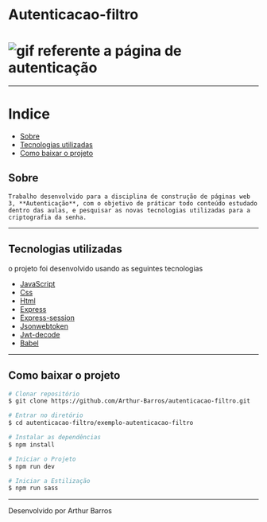 # Autenticacao-filtro
<h1>
  <img src="https://ik.imagekit.io/xlj9cejf8v/autenticao_bLzpQpbmc.gif" alt="gif referente a página de autenticação">
</h1>

---

# Indice
- [Sobre](#-sobre)
- [Tecnologias utilizadas](#-tecnologias-utilizadas)
- [Como baixar o projeto](#-como-baixar-o-projeto)

## Sobre
    Trabalho desenvolvido para a disciplina de construção de páginas web 3, **Autenticação**, com o objetivo de práticar todo conteúdo estudado dentro das aulas, e pesquisar as novas tecnologias utilizadas para a criptografia da senha.
---

## Tecnologias utilizadas

o projeto foi desenvolvido usando as seguintes tecnologias

- [JavaScript](https://developer.mozilla.org/pt-BR/docs/Web/JavaScript)
- [Css](https://www.w3schools.com/Css/)
- [Html](https://www.w3schools.com/html/)
- [Express](https://expressjs.com/pt-br/)
- [Express-session](https://flaviocopes.com/express-sessions/)
- [Jsonwebtoken](https://jwt.io/)
- [Jwt-decode](https://jwt.io/)
- [Babel](https://babeljs.io/)

---

## Como baixar o projeto

```bash
# Clonar repositório
$ git clone https://github.com/Arthur-Barros/autenticacao-filtro.git

# Entrar no diretório
$ cd autenticacao-filtro/exemplo-autenticacao-filtro

# Instalar as dependências
$ npm install

# Iniciar o Projeto
$ npm run dev

# Iniciar a Estilização
$ npm run sass

```
---
Desenvolvido por Arthur Barros
